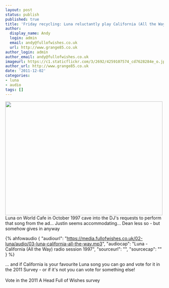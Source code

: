 ```yaml
---
layout: post
status: publish
published: true
title: 'Friday recycling: Luna reluctantly play California (All the Way)'
author:
  display_name: Andy
  login: admin
  email: andy@fullofwishes.co.uk
  url: http://www.grange85.co.uk
author_login: admin
author_email: andy@fullofwishes.co.uk
imageurl: https://c1.staticflickr.com/3/2692/4259107574_cd7628284e_o.jpg
author_url: http://www.grange85.co.uk
date: '2011-12-02'
categories:
- luna
- audio
tags: []
---
```

<p><a href="http://www.flickr.com/photos/dlemieux/4259107574/" title="Untitled by dlemieux, on Flickr"><img class="aligncenter" src="https://farm3.staticflickr.com/2692/4259107574_0e9269151e.jpg" width="500" height="361" alt=""></a><br />
Luna on World Cafe in October 1997 cave into the DJ's requests to perform that song from the ad... Justin seems accommodating... Dean less so - but somehow gives in anyway</p>

 {% ahfowaudio {
  "audiourl": "https://media.fullofwishes.co.uk/02-luna/audio/03-luna-california-all-the-way.mp3",
  "audiocap": "Luna - California (All the Way) radio session 1997",
  "sourceurl": "",
  "sourcecap": ""
  } %}

<p>... and if California is your favourite Luna song you can go and vote for it in the 2011 Survey - or if it's not you can vote for something else!<br />
<span class="removed_link" title="https://www.fullofwishes.co.uk/database/limesurvey/index.php?sid=58458&lang=en"><br />
Vote in the 2011 A Head Full of Wishes survey</span></p>
